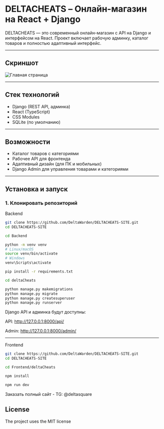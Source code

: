 # DELTACHEATS – Онлайн-магазин на React + Django

DELTACHEATS — это современный онлайн-магазин с API на Django и интерфейсом на React. Проект включает рабочую админку, каталог товаров и полностью адаптивный интерфейс.

---

## Скриншот

![Главная страница](https://storage.yandexcloud.net/fotora.ru/uploads/bea2536ab597e8b4.png)

---

## Стек технологий

- Django (REST API, админка)
- React (TypeScript)
- CSS Modules
- SQLite (по умолчанию)

---

## Возможности

- Каталог товаров с категориями
- Рабочее API для фронтенда
- Адаптивный дизайн (для ПК и мобильных)
- Django Admin для управления товарами и категориями

---

## Установка и запуск

### 1. Клонировать репозиторий
Backend
```bash
git clone https://github.com/DeltaWarden/DELTACHEATS-SITE.git
cd DELTACHEATS-SITE

cd Backend

python -m venv venv
# Linux/macOS
source venv/bin/activate
# Windows
venv\Scripts\activate

pip install -r requirements.txt

cd deltaCheats

python manage.py makemigrations
python manage.py migrate
python manage.py createsuperuser
python manage.py runserver
```

Django API и админка будут доступны:

API: http://127.0.0.1:8000/api/

Admin: http://127.0.0.1:8000/admin/

---

Frontend
```bash
git clone https://github.com/DeltaWarden/DELTACHEATS-SITE.git
cd DELTACHEATS-SITE

cd Frontend/deltaCheats

npm install

npm run dev
```

Заказать полный сайт - TG: @deltasquare


## License 
The project uses the MIT license
